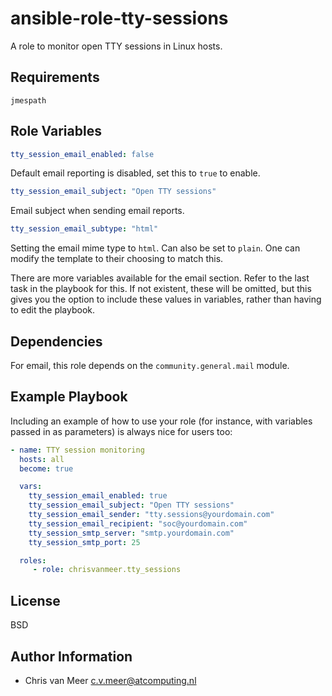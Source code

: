 ansible-role-tty-sessions
========================

A role to monitor open TTY sessions in Linux hosts.

Requirements
------------

`jmespath`

Role Variables
--------------

```yml
tty_session_email_enabled: false
```

Default email reporting is disabled, set this to `true` to enable.

```yml
tty_session_email_subject: "Open TTY sessions"
```

Email subject when sending email reports.

```yml
tty_session_email_subtype: "html"
```

Setting the email mime type to `html`. Can also be set to `plain`. One can modify the template to their choosing to match this.

There are more variables available for the email section. Refer to the last task in the playbook for this. If not existent, these will be omitted, but this gives you the option to include these values in variables, rather than having to edit the playbook.


Dependencies
------------

For email, this role depends on the `community.general.mail` module.

Example Playbook
----------------

Including an example of how to use your role (for instance, with variables passed in as parameters) is always nice for users too:

```yml
- name: TTY session monitoring
  hosts: all
  become: true

  vars:
    tty_session_email_enabled: true
    tty_session_email_subject: "Open TTY sessions"
    tty_session_email_sender: "tty.sessions@yourdomain.com"
    tty_session_email_recipient: "soc@yourdomain.com"
    tty_session_smtp_server: "smtp.yourdomain.com"
    tty_session_smtp_port: 25

  roles:
     - role: chrisvanmeer.tty_sessions
```

License
-------

BSD

Author Information
------------------

- Chris van Meer <c.v.meer@atcomputing.nl>

